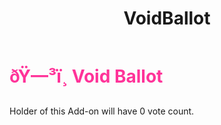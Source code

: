 ﻿---
lang: en-US
title: VoidBallot
prev: Unlucky
next: Disregarded
---
# <font color=#ff3399>ðŸ—³ï¸ <b>Void Ballot</b></font> <Badge text="Harmful" type="tip" vertical="middle"/>

Holder of this Add-on will have 0 vote count.